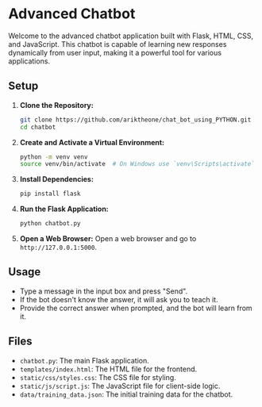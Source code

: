 # Advanced Chatbot

Welcome to the advanced chatbot application built with Flask, HTML, CSS, and JavaScript. This chatbot is capable of learning new responses dynamically from user input, making it a powerful tool for various applications.

## Setup

1. **Clone the Repository:**
    ```bash
    git clone https://github.com/ariktheone/chat_bot_using_PYTHON.git
    cd chatbot
    ```

2. **Create and Activate a Virtual Environment:**
    ```bash
    python -m venv venv
    source venv/bin/activate  # On Windows use `venv\Scripts\activate`
    ```

3. **Install Dependencies:**
    ```bash
    pip install flask
    ```

4. **Run the Flask Application:**
    ```bash
    python chatbot.py
    ```

5. **Open a Web Browser:**
    Open a web browser and go to `http://127.0.0.1:5000`.

## Usage

- Type a message in the input box and press "Send".
- If the bot doesn't know the answer, it will ask you to teach it.
- Provide the correct answer when prompted, and the bot will learn from it.

## Files

- `chatbot.py`: The main Flask application.
- `templates/index.html`: The HTML file for the frontend.
- `static/css/styles.css`: The CSS file for styling.
- `static/js/script.js`: The JavaScript file for client-side logic.
- `data/training_data.json`: The initial training data for the chatbot.
